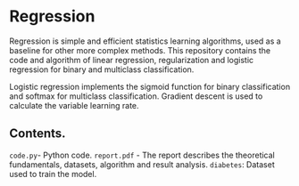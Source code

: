 # Regression
Regression is simple and efficient statistics learning algorithms, used as a baseline for other more complex methods. This repository contains the code and algorithm of linear regression, regularization and logistic regression for binary and multiclass classification.

Logistic regression implements the sigmoid function for binary classification and softmax for multiclass classification. Gradient descent is used to calculate the variable learning rate.

## Contents.
`code.py`- Python code.
`report.pdf` - The report describes the theoretical fundamentals, datasets, algorithm and result analysis.
`diabetes`: Dataset used to train the model.
